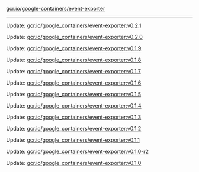 [gcr.io/google-containers/event-exporter](https://hub.docker.com/r/cruse/event-exporter/tags/) 

----
Update: [gcr.io/google_containers/event-exporter:v0.2.1](https://hub.docker.com/r/cruse/event-exporter/tags/)

Update: [gcr.io/google_containers/event-exporter:v0.2.0](https://hub.docker.com/r/cruse/event-exporter/tags/)

Update: [gcr.io/google_containers/event-exporter:v0.1.9](https://hub.docker.com/r/cruse/event-exporter/tags/)

Update: [gcr.io/google_containers/event-exporter:v0.1.8](https://hub.docker.com/r/cruse/event-exporter/tags/)

Update: [gcr.io/google_containers/event-exporter:v0.1.7](https://hub.docker.com/r/cruse/event-exporter/tags/)

Update: [gcr.io/google_containers/event-exporter:v0.1.6](https://hub.docker.com/r/cruse/event-exporter/tags/)

Update: [gcr.io/google_containers/event-exporter:v0.1.5](https://hub.docker.com/r/cruse/event-exporter/tags/)

Update: [gcr.io/google_containers/event-exporter:v0.1.4](https://hub.docker.com/r/cruse/event-exporter/tags/)

Update: [gcr.io/google_containers/event-exporter:v0.1.3](https://hub.docker.com/r/cruse/event-exporter/tags/)

Update: [gcr.io/google_containers/event-exporter:v0.1.2](https://hub.docker.com/r/cruse/event-exporter/tags/)

Update: [gcr.io/google_containers/event-exporter:v0.1.1](https://hub.docker.com/r/cruse/event-exporter/tags/)

Update: [gcr.io/google_containers/event-exporter:v0.1.0-r2](https://hub.docker.com/r/cruse/event-exporter/tags/)

Update: [gcr.io/google_containers/event-exporter:v0.1.0](https://hub.docker.com/r/cruse/event-exporter/tags/)


